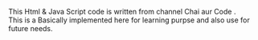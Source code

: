 This Html & Java Script code is written from channel Chai aur Code .<br> This is a Basically implemented  here for learning purpse and also use for  future needs. 
